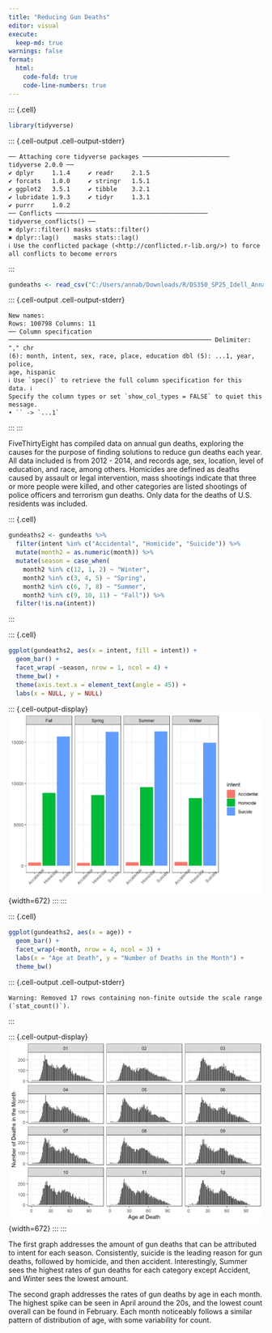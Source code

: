 ```yaml
---
title: "Reducing Gun Deaths"
editor: visual
execute: 
  keep-md: true
warnings: false
format: 
  html: 
    code-fold: true
    code-line-numbers: true
---
```



::: {.cell}

```{.r .cell-code}
library(tidyverse)
```

::: {.cell-output .cell-output-stderr}

```
── Attaching core tidyverse packages ──────────────────────── tidyverse 2.0.0 ──
✔ dplyr     1.1.4     ✔ readr     2.1.5
✔ forcats   1.0.0     ✔ stringr   1.5.1
✔ ggplot2   3.5.1     ✔ tibble    3.2.1
✔ lubridate 1.9.3     ✔ tidyr     1.3.1
✔ purrr     1.0.2     
── Conflicts ────────────────────────────────────────── tidyverse_conflicts() ──
✖ dplyr::filter() masks stats::filter()
✖ dplyr::lag()    masks stats::lag()
ℹ Use the conflicted package (<http://conflicted.r-lib.org/>) to force all conflicts to become errors
```


:::

```{.r .cell-code}
gundeaths <- read_csv("C:/Users/annab/Downloads/R/DS350_SP25_Idell_Anna/week_03/full_data.csv")
```

::: {.cell-output .cell-output-stderr}

```
New names:
Rows: 100798 Columns: 11
── Column specification
──────────────────────────────────────────────────────── Delimiter: "," chr
(6): month, intent, sex, race, place, education dbl (5): ...1, year, police,
age, hispanic
ℹ Use `spec()` to retrieve the full column specification for this data. ℹ
Specify the column types or set `show_col_types = FALSE` to quiet this message.
• `` -> `...1`
```


:::
:::


FiveThirtyEight has compiled data on annual gun deaths, exploring the causes for the purpose of finding solutions to reduce gun deaths each year. All data included is from 2012 - 2014, and records age, sex, location, level of education, and race, among others. Homicides are defined as deaths caused by assault or legal intervention, mass shootings indicate that three or more people were killed, and other categories are listed shootings of police officers and terrorism gun deaths. Only data for the deaths of U.S. residents was included.


::: {.cell}

```{.r .cell-code}
gundeaths2 <- gundeaths %>%
  filter(intent %in% c("Accidental", "Homicide", "Suicide")) %>% 
  mutate(month2 = as.numeric(month)) %>% 
  mutate(season = case_when(
    month2 %in% c(12, 1, 2) ~ "Winter",
    month2 %in% c(3, 4, 5) ~ "Spring",
    month2 %in% c(6, 7, 8) ~ "Summer",
    month2 %in% c(9, 10, 11) ~ "Fall")) %>% 
  filter(!is.na(intent))
```
:::

::: {.cell}

```{.r .cell-code}
ggplot(gundeaths2, aes(x = intent, fill = intent)) +
  geom_bar() +
  facet_wrap( ~season, nrow = 1, ncol = 4) +
  theme_bw() +
  theme(axis.text.x = element_text(angle = 45)) +
  labs(x = NULL, y = NULL)
```

::: {.cell-output-display}
![](ReducingGunDeaths_files/figure-html/unnamed-chunk-3-1.png){width=672}
:::
:::

::: {.cell}

```{.r .cell-code}
ggplot(gundeaths2, aes(x = age)) +
  geom_bar() +
  facet_wrap(~month, nrow = 4, ncol = 3) +
  labs(x = "Age at Death", y = "Number of Deaths in the Month") +
  theme_bw()
```

::: {.cell-output .cell-output-stderr}

```
Warning: Removed 17 rows containing non-finite outside the scale range
(`stat_count()`).
```


:::

::: {.cell-output-display}
![](ReducingGunDeaths_files/figure-html/unnamed-chunk-4-1.png){width=672}
:::
:::


The first graph addresses the amount of gun deaths that can be attributed to intent for each season. Consistently, suicide is the leading reason for gun deaths, followed by homicide, and then accident. Interestingly, Summer sees the highest rates of gun deaths for each category except Accident, and Winter sees the lowest amount.

The second graph addresses the rates of gun deaths by age in each month. The highest spike can be seen in April around the 20s, and the lowest count overall can be found in February. Each month noticeably follows a similar pattern of distribution of age, with some variability for count.
